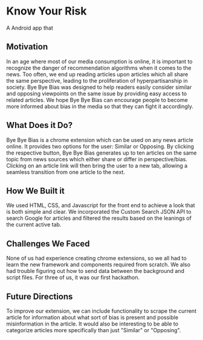 # Know Your Risk
A Android app that 
## Motivation
In an age where most of our media consumption is online, it is important to recognize the danger of recommendation algorithms when it comes to the news. Too often, we end up reading articles upon articles which all share the same perspective, leading to the proliferation of hyperpartisanship in society. Bye Bye Bias was designed to help readers easily consider similar and opposing viewpoints on the same issue by providing easy access to related articles. We hope Bye Bye Bias can encourage people to become more informed about bias in the media so that they can fight it accordingly.
## What Does it Do?
Bye Bye Bias is a chrome extension which can be used on any news article online. It provides two options for the user: Similar or Opposing. By clicking the respective button, Bye Bye Bias generates up to ten articles on the same topic from news sources which either share or differ in perspective/bias. Clicking on an article link will then bring the user to a new tab, allowing a seamless transition from one article to the next.
## How We Built it
We used HTML, CSS, and Javascript for the front end to achieve a look that is both simple and clear. We incorporated the Custom Search JSON API to search Google for articles and filtered the results based on the leanings of the current active tab. 
## Challenges We Faced
None of us had experience creating chrome extensions, so we all had to learn the new framework and components required from scratch. We also had trouble figuring out how to send data between the background and script files. For three of us, it was our first hackathon. 
## Future Directions
To improve our extension, we can include functionality to scrape the current article for information about what sort of bias is present and possible misinformation in the article. It would also be interesting to be able to categorize articles more specifically than just "Similar" or "Opposing". 
